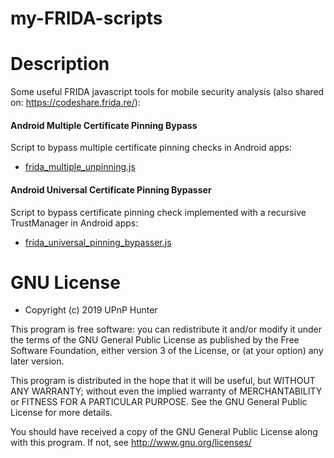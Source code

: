 # my-FRIDA-scripts


# Description
Some useful FRIDA javascript tools for mobile security analysis (also shared on: <https://codeshare.frida.re/>):

#### Android Multiple Certificate Pinning Bypass
Script to bypass multiple certificate pinning checks in Android apps: 
*  [frida_multiple_unpinning.js](<https://gist.github.com/akabe1/5632cbc1cd49f0237cbd0a93bc8e4452>)

#### Android Universal Certificate Pinning Bypasser
Script to bypass certificate pinning check implemented with a recursive TrustManager in Android apps:
* [frida_universal_pinning_bypasser.js](<https://gist.github.com/akabe1/ac6029bf2315c6d95ff2ad00fb7be1fc>)



# GNU License
- Copyright (c) 2019 UPnP Hunter

This program is free software: you can redistribute it and/or modify
it under the terms of the GNU General Public License as published by
the Free Software Foundation, either version 3 of the License, or
(at your option) any later version.

This program is distributed in the hope that it will be useful,
but WITHOUT ANY WARRANTY; without even the implied warranty of
MERCHANTABILITY or FITNESS FOR A PARTICULAR PURPOSE. See the
GNU General Public License for more details.

You should have received a copy of the GNU General Public License
along with this program.  If not, see <http://www.gnu.org/licenses/>
